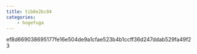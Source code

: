 ```yaml
---
title: tib8e2bc84
categories:
    - hogefuga
---
```

ef8d669038695177fe16e504de9a1cfae523b4b1ccff36d247ddab529fa49f23